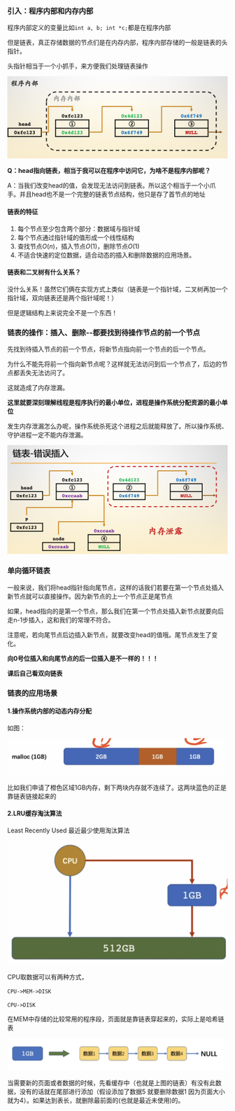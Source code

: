 ### 引入：程序内部和内存内部

程序内部定义的变量比如`int a, b; int *c;`都是在程序内部

但是链表，真正存储数据的节点们是在内存内部，程序内部存储的一般是链表的头指针。

头指针相当于一个小抓手，来方便我们处理链表操作

<img src="./assets/截屏2021-11-17 20.21.38.png" alt="截屏2021-11-17 20.21.38" style="zoom:50%;" />

**Q：head指向链表，相当于我可以在程序中访问它，为啥不是程序内部呢？**

A：当我们改变head的值，会发现无法访问到链表。所以这个相当于一个小爪手。并且head也不是一个完整的链表节点结构，他只是存了首节点的地址



#### 链表的特征

1. 每个节点至少包含两个部分：数据域与指针域
2. 每个节点通过指针域的值形成一个线性结构
3. 查找节点$O(n)$，插入节点$O(1)$，删除节点$O(1)$
4. 不适合快速的定位数据，适合动态的插入和删除数据的应用场景。





#### 链表和二叉树有什么关系？

没什么关系！虽然它们俩在实现方式上类似（链表是一个指针域，二叉树再加一个指针域，双向链表还是两个指针域呢！）

但是逻辑结构上来说完全不是一个东西！

### 链表的操作：插入、删除--都要找到待操作节点的前一个节点

先找到待插入节点的前一个节点，将新节点指向前一个节点的后一个节点。

为什么不能先将前一个指向新节点呢？这样就无法访问到后一个节点了，后边的节点都丢失无法访问了。

这就造成了内存泄漏。

**这里就要深刻理解线程是程序执行的最小单位，进程是操作系统分配资源的最小单位**

发生内存泄漏怎么办呢，操作系统杀死这个进程之后就能释放了。所以操作系统、守护进程一定不能内存泄漏。

<img src="./assets/截屏2021-11-18 09.00.16.png" alt="截屏2021-11-18 09.00.16" style="zoom:50%;" />

### 单向循环链表

一般来说，我们将head指针指向尾节点，这样的话我们若要在第一个节点处插入新节点就可以直接操作。因为新节点的上一个节点正是尾节点

如果，head指向的是第一个节点，那么我们在第一个节点处插入新节点就要向后走n-1步插入，这和我们的常理不符合。

注意呢，若向尾节点后边插入新节点，就要改变head的值哦。尾节点发生了变化。

**向0号位插入和向尾节点的后一位插入是不一样的！！！**



**课后自己看双向链表**





### 链表的应用场景

#### 1.操作系统内部的动态内存分配

如图：

<img src="./assets/截屏2021-11-18 13.52.55.png" alt="截屏2021-11-18 13.52.55" style="zoom:50%;" />

比如我们申请了橙色区域1GB内存，剩下两块内存就不连续了。这两块蓝色的正是靠链表链接起来的

#### 2.LRU缓存淘汰算法

Least Recently Used 最近最少使用淘汰算法

<img src="./assets/截屏2021-11-18 13.55.42.png" alt="截屏2021-11-18 13.55.42" style="zoom:50%;" />

CPU取数据可以有两种方式，

`CPU->MEM->DISK`

`CPU->DISK`

在MEM中存储的比较常用的程序段，页面就是靠链表穿起来的，实际上是哈希链表

<img src="./assets/image-20221109100523104.png" alt="image-20221109100523104" style="zoom:50%;" />

当需要新的页面或者数据的时候，先看缓存中（也就是上图的链表）有没有此数据，没有的话就在尾部进行添加（假设添加了数据5 就要删除数据1 因为页面大小就为4）。如果达到表长，就删除最前面的(也就是最近未使用)的。

